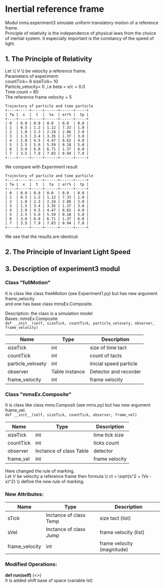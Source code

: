 # Inertial reference frame
Modul mms.experiment3 simulate uniform translatory motion of a reference frame.  
Principle of relativity is the independence of physical laws  from the choice of inertial system. It especially important is the constancy of the speed of light.  
  

## 1. The Principle of Relativity
Let \\( V \\) be velocity a reference frame.  
Parameters of experiment:  
countTick= 8 sizeTick= 10   
Particle_velocity= 0 ,i.e beta = v/c = 0.0   
Time count = 80  
The reference frame velocity = 5  
  
```  
Trajectory of particle and time particle
+----+-----+-----+------+------+-----+
| Tw |  x  |  t  |  ta  | err% |  tp |
+----+-----+-----+------+------+-----+
| 0  | 0.0 | 0.0 | 0.0  | 0.0  | 0.0 |
| 1  | 0.5 | 1.2 | 1.12 | 7.33 | 1.0 |
| 2  | 1.0 | 2.3 | 2.24 | 2.86 | 2.0 |
| 3  | 1.5 | 3.4 | 3.35 | 1.37 | 3.0 |
| 4  | 2.0 | 4.5 | 4.47 | 0.62 | 4.0 |
| 5  | 2.5 | 5.6 | 5.59 | 0.18 | 5.0 |
| 6  | 3.0 | 6.8 | 6.71 | 1.37 | 6.0 |
| 7  | 3.5 | 7.9 | 7.83 | 0.94 | 7.0 |
+----+-----+-----+------+------+-----+  
```  
  
We compare with Experimen1 result  

```
Trajectory of particle and time particle
+----+-----+-----+------+------+-----+
| Tw |  x  |  t  |  ta  | err% |  tp |
+----+-----+-----+------+------+-----+
| 0  | 0.0 | 0.0 | 0.0  | 0.0  | 0.0 |
| 1  | 0.5 | 1.2 | 1.12 | 7.33 | 1.0 |
| 2  | 1.0 | 2.3 | 2.24 | 2.86 | 2.0 |
| 3  | 1.5 | 3.4 | 3.35 | 1.37 | 3.0 |
| 4  | 2.0 | 4.5 | 4.47 | 0.62 | 4.0 |
| 5  | 2.5 | 5.6 | 5.59 | 0.18 | 5.0 |
| 6  | 3.0 | 6.8 | 6.71 | 1.37 | 6.0 |
| 7  | 3.5 | 7.9 | 7.83 | 0.94 | 7.0 |
+----+-----+-----+------+------+-----+  
```  
We see that the results are identical.


## 2. The Principle of Invariant Light Speed  
  
  
## 3. Description of experiment3 modul
  
### Class "fullMotion"  
  
It is class like  class freeMotion (see Experiment1.py) but has new argument frame_velocity  
and one has base class mmsEx.Composite.   
  
Description: the class is a simulation model  
Bases: mmsEx.Composite   
`def __init__(self, sizeTick, countTick, particle_velosety, observer, frame_velocity)`  
  
Name | Type | Description  
---- | ---- | ----------- 
sizeTick | int | size of time tact
countTick | int | count of tacts
particle_velosety | int | inicial speed particle
observer | Table instance | Detector and recorder
frame_velocity | int | frame velocity


### Class "mmsEx.Composite"  
It is class like  class mms.Composit (see mms.py) but has new argument frame_vel.   
`def __init__(self, sizeTick, countTick, observer, frame_vel)`  
  
Name | Type | Description  
---- | ---- | ----------- 
sizeTick | int | time tick size  
countTick | int | ticks count   
observer | Inctance of class Table | detector   
frame_vel | int | frame velocity  
  
Here changed the rule of marking.  
Let *V* be velocity a reference frame then formula \\( ct = \sqrt{s^2 + (Vs -x)^2} \\) define the new rule of marking.  
  
### New Attributes:  
  
Name | Type | Description  
---- | ---- | ----------- 
sTick | Inctance of class Temp | size tact (list) 
sVel | Inctance of class Jump | frame velocity (list) 
frame_velocity | int | frame velocity (magnitude)  
  
### Modified Operations:    
**def run(self)**  (<<Exist>>)  
It is added shift base of space (variable *lst*)   

